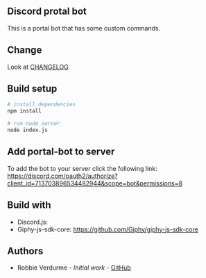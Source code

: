 ## Discord protal bot
This is a portal bot that has some custom commands.

## Change
Look at [CHANGELOG](https://github.com/RobbieVerdurme/Discord-Portal-bot/blob/master/CHANGELOG.md)

## Build setup
``` bash
# install dependencies
npm install

# run node server
node index.js
```

## Add portal-bot to server
To add the bot to your server click the following link:
https://discord.com/oauth2/authorize?client_id=713703896534482944&scope=bot&permissions=8


## Build with
- Discord.js: 
- Giphy-js-sdk-core: https://github.com/Giphy/giphy-js-sdk-core

## Authors
- Robbie Verdurme - *Initial work* - [GitHub](https://github.com/RobbieVerdurme)
